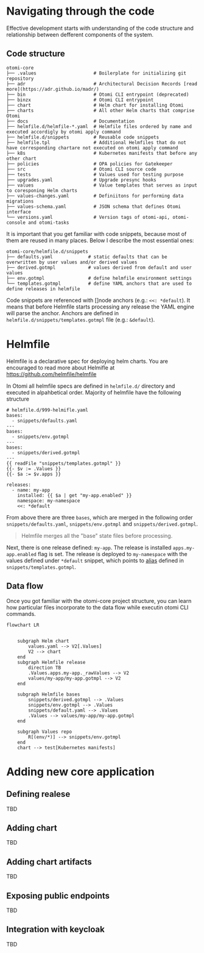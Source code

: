 # Navigating through the code

Effective development starts with understanding of the code structure and relationship between defferent components of the system.

## Code structure

```
otomi-core
├── .values                     # Boilerplate for initializing git repository
├── adr                         # Architectural Decision Records [read more](https://adr.github.io/madr/)
├── bin                         # Otomi CLI entrypoint (deprecated)
├── binzx                       # Otomi CLI entrypoint
├── chart                       # Helm chart for installing Otomi
├── charts                      # All other Helm charts that comprise Otomi
├── docs                        # Documentation
├── helmfile.d/helmfile-*.yaml  # Helmfile files ordered by name and executed accordigly by otomi apply command
├── helmfile.d/snippets         # Reusable code snippets
├── helmfile.tpl                # Additional Helmfiles that do not have corresponding chartare not executed on otomi apply command
├── k8s                         # Kubernetes manifests that before any other chart
├── policies                    # OPA policies for Gatekeeper
├── src                         # Otomi CLI source code
├── tests                       # Values used for testing purpose
├── upgrades.yaml               # Upgrade presync hooks
├── values                      # Value templates that serves as input to coresponing Helm charts
├── values-changes.yaml         # Definiitons for performing data migrations
├── values-schema.yaml          # JSON schema that defines Otomi interface
└── versions.yaml               # Version tags of otomi-api, otomi-console and otomi-tasks
```

It is important that you get familiar with code snippets, because most of them are reused in many places. Below I describe the most essential ones:

```
otomi-core/helmfile.d/snippets
├── defaults.yaml             # static defaults that can be overwritten by user values and/or derived values
├── derived.gotmpl            # values derived from default and user values
├── env.gotmpl                # define helmfile environment settings
└── templates.gotmpl          # define YAML anchors that are used to define releases in helmfile
```

Code snippets are referenced with []node anchors (e.g.: `<<: *default`). It means that before Helmfile starts processing any release the YAML engine will parse the anchor. Anchors are defined in `helmfile.d/snippets/templates.gotmpl` file (e.g.: `&default`).

# Helmfile

Helmfile is a declarative spec for deploying helm charts. You are encouraged to read more about Helmifle at https://github.com/helmfile/helmfile

In Otomi all helmfile specs are defined in `helmfile.d/` directory and executed in alpahbetical order.
Majority of helmfile have the following structure

```go-template
# helmfile.d/999-helmifle.yaml
bases:
  - snippets/defaults.yaml
---
bases:
  - snippets/env.gotmpl
---
bases:
  - snippets/derived.gotmpl
---
{{ readFile "snippets/templates.gotmpl" }}
{{- $v := .Values }}
{{- $a := $v.apps }}

releases:
  - name: my-app
    installed: {{ $a | get "my-app.enabled" }}
    namespace: my-namespace
    <<: *default
```

From above there are three `bases`, which are merged in the following order `snippets/defaults.yaml`, `snippets/env.gotmpl` and `snippets/derived.gotmpl`.

> Helmfile merges all the "base" state files before processing.

Next, there is one release defined: `my-app`. The release is installed `apps.my-app.enabled` flag is set. The release is deployed to `my-namespace` with the values defined under `*default` snippet, which points to [alias](https://yaml.org/spec/1.2.2/#71-alias-nodes) defined in `snippets/templates.gotmpl`.

## Data flow

Once you got familiar with the otomi-core project structure, you can learn how particular files incorporate to the data flow while executin otomi CLI commands.

```mermaid
flowchart LR


    subgraph Helm chart
        values.yaml --> V2[.Values]
        V2 --> chart
    end
    subgraph Helmfile release
        direction TB
        .Values.apps.my-app._rawValues --> V2
        values/my-app/my-app.gotmpl --> V2
    end

    subgraph Helmfile bases
        snippets/derived.gotmpl --> .Values
        snippets/env.gotmpl --> .Values
        snippets/default.yaml --> .Values
        .Values --> values/my-app/my-app.gotmpl
    end

    subgraph Values repo
        R[(env/*)] --> snippets/env.gotmpl
    end
    chart --> test[Kubernetes manifests]
```

# Adding new core application

## Defining realese

TBD

## Adding chart

TBD

## Adding chart artifacts

TBD

## Exposing public endpoints

TBD

## Integration with keycloak

TBD
